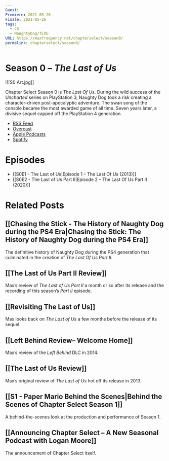```yaml
---
Guest: 
Premiere: 2021-05-26
Finale: 2021-05-26
tags:
  - CS
  - NaughtyDog/TLOU
URL: https://maxfrequency.net/chapterselect/season0/
permalink: chapterselect/season0/
---
```

# Season 0 – *The Last of Us*

![[S0 Art.jpg]]

Chapter Select Season 0 is *The Last Of Us*. During the wild success of the *Uncharted* series on PlayStation 3, Naughty Dog took a risk creating a character-driven post-apocalyptic adventure. The swan song of the console became the most awarded game of all time. Seven years later, a divisive sequel capped off the PlayStation 4 generation.

- [RSS Feed](https://chapterselectpod.libsyn.com/rss)
- [Overcast](https://overcast.fm/itunes1568777352/chapter-select)
- [Apple Podcasts](https://podcasts.apple.com/us/podcast/chapter-select/id1568777352)
- [Spotify](https://open.spotify.com/show/4f1TLZXbwtSX7uHROe9KlS)
# Episodes

- [[S0E1 - The Last of Us|Episode 1 – The Last Of Us (2013)]]
- [[S0E2 - The Last of Us Part II|Episode 2 – The Last Of Us Part II (2020)]]
# Related Posts
## [[Chasing the Stick - The History of Naughty Dog during the PS4 Era|Chasing the Stick: The History of Naughty Dog during the PS4 Era]]

The definitive history of Naughty Dog during the PS4 generation that culminated in the creation of *The Last Of Us Part II*.
## [[The Last of Us Part II Review]]

Max’s review of *The Last of Us Part II* a month or so after its release and the recording of this season’s *Part II* episode.
## [[Revisiting The Last of Us]]

Max looks back on *The Last of Us* a few months before the release of its sequel.
## [[Left Behind Review– Welcome Home]]

Max’s review of the *Left Behind* DLC in 2014.
## [[The Last of Us Review]]

Max’s original review of *The Last of Us* hot off its release in 2013.
## [[S1 - Paper Mario Behind the Scenes|Behind the Scenes of Chapter Select Season 1]]

A behind-the-scenes look at the production and performance of Season 1.
## [[Announcing Chapter Select – A New Seasonal Podcast with Logan Moore]]

The announcement of Chapter Select itself.